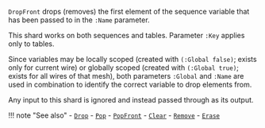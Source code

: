 `DropFront` drops (removes) the first element of the sequence variable that has been passed to in the `:Name` parameter. 

This shard works on both sequences and tables. Parameter `:Key` applies only to tables.

Since variables may be locally scoped (created with `(:Global false)`; exists only for current wire) or globally scoped (created with `(:Global true)`; exists for all wires of that mesh), both parameters `:Global` and `:Name` are used in combination to identify the correct variable to drop elements from.

Any input to this shard is ignored and instead passed through as its output.

!!! note "See also"
    - [`Drop`](../Drop)
    - [`Pop`](../Pop)
    - [`PopFront`](../PopFront)
    - [`Clear`](../Clear)
    - [`Remove`](../Remove)
    - [`Erase`](../Erase)
